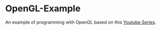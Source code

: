 # OpenGL-Example
An example of programming with OpenGL based on this [Youtube Series](https://www.youtube.com/watch?v=W3gAzLwfIP0&amp;list=PLlrATfBNZ98foTJPJ_Ev03o2oq3-GGOS2&amp;t=113s&amp;index=2).
